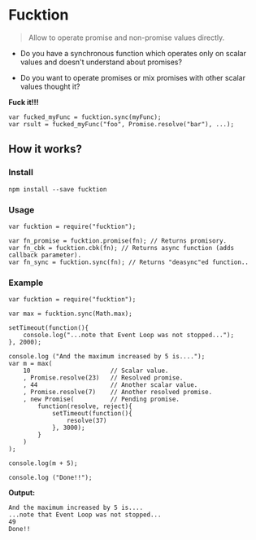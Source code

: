 Fucktion
========

> Allow to operate promise and non-promise values directly.

  * Do you have a synchronous function which operates only on scalar values and
doesn't understand about promises?

  * Do you want to operate promises or mix
promises with other scalar values thought it?

**Fuck it!!!**

    var fucked_myFunc = fucktion.sync(myFunc);
    var rsult = fucked_myFunc("foo", Promise.resolve("bar"), ...); 


How it works?
-------------

### Install

    npm install --save fucktion


### Usage

    var fucktion = require("fucktion");

    var fn_promise = fucktion.promise(fn); // Returns promisory.
    var fn_cbk = fucktion.cbk(fn); // Returns async function (adds callback parameter).
    var fn_sync = fucktion.sync(fn); // Returns "deasync"ed function..


### Example

    var fucktion = require("fucktion");

    var max = fucktion.sync(Math.max);

    setTimeout(function(){
        console.log("...note that Event Loop was not stopped...");
    }, 2000);

    console.log ("And the maximum increased by 5 is....");
    var m = max(
        10                      // Scalar value.
        , Promise.resolve(23)   // Resolved promise.
        , 44                    // Another scalar value.
        , Promise.resolve(7)    // Another resolved promise.
        , new Promise(          // Pending promise.
            function(resolve, reject){
                setTimeout(function(){
                    resolve(37)
                }, 3000);
            }
        )
    );

    console.log(m + 5);

    console.log ("Done!!");


**Output:**

    And the maximum increased by 5 is....
    ...note that Event Loop was not stopped...
    49
    Done!!


